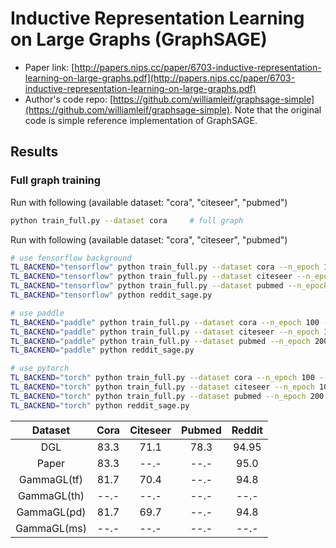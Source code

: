 Inductive Representation Learning on Large Graphs (GraphSAGE)
============

- Paper link: [http://papers.nips.cc/paper/6703-inductive-representation-learning-on-large-graphs.pdf](http://papers.nips.cc/paper/6703-inductive-representation-learning-on-large-graphs.pdf)
- Author's code repo: [https://github.com/williamleif/graphsage-simple](https://github.com/williamleif/graphsage-simple). Note that the original code is 
simple reference implementation of GraphSAGE.


Results
-------

### Full graph training

Run with following (available dataset: "cora", "citeseer", "pubmed")
```bash
python train_full.py --dataset cora     # full graph
```

Run with following (available dataset: "cora", "citeseer", "pubmed")
```bash
# use fensorflow background
TL_BACKEND="tensorflow" python train_full.py --dataset cora --n_epoch 100 --lr 0.001 --hidden_dim 512
TL_BACKEND="tensorflow" python train_full.py --dataset citeseer --n_epoch 100 --lr 0.001 --hidden_dim 512 
TL_BACKEND="tensorflow" python train_full.py --dataset pubmed --n_epoch 200 --lr 0.01 --hidden_dim 16
TL_BACKEND="tensorflow" python reddit_sage.py 
```
```bash
# use paddle
TL_BACKEND="paddle" python train_full.py --dataset cora --n_epoch 100 --lr 0.001 --hidden_dim 512
TL_BACKEND="paddle" python train_full.py --dataset citeseer --n_epoch 100 --lr 0.001 --hidden_dim 512 
TL_BACKEND="paddle" python train_full.py --dataset pubmed --n_epoch 200 --lr 0.01 --hidden_dim 16
TL_BACKEND="paddle" python reddit_sage.py 
```
```bash
# use pytorch
TL_BACKEND="torch" python train_full.py --dataset cora --n_epoch 100 --lr 0.001 --hidden_dim 512
TL_BACKEND="torch" python train_full.py --dataset citeseer --n_epoch 100 --lr 0.001 --hidden_dim 512 
TL_BACKEND="torch" python train_full.py --dataset pubmed --n_epoch 200 --lr 0.01 --hidden_dim 16
TL_BACKEND="torch" python reddit_sage.py 
```


|      Dataset      | Cora | Citeseer | Pubmed | Reddit |
| :---------------: | :--: | :------: | :----: | :----: |
|        DGL        | 83.3 |   71.1   |  78.3  |  94.95 |
|       Paper       | 83.3 |   --.-   |  --.-  |  95.0  |
|     GammaGL(tf)   | 81.7 |   70.4   |  --.-  |  94.8  |
|     GammaGL(th)   | --.- |   --.-   |  --.-  |  --.-  |
|     GammaGL(pd)   | 81.7 |   69.7   |  --.-  |  94.8  |
|     GammaGL(ms)   | --.- |   --.-   |  --.-  |  --.-  |
